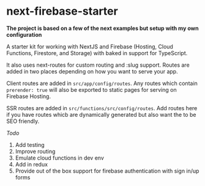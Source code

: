 # next-firebase-starter

**The project is based on a few of the next examples but setup with my own configuration**

A starter kit for working with NextJS and Firebase (Hosting, Cloud Functions, Firestore, and Storage) with baked in support for TypeScript.

It also uses next-routes for custom routing and :slug support. Routes are added in two places depending on how you want to serve your app.

Client routes are added in `src/app/config/routes`. Any routes which contain `prerender: true` will also be exported to static pages for serving on Firebase Hosting.

SSR routes are added in `src/functions/src/config/routes`. Add routes here if you have routes whicb are dynamically generated but also want the to be SEO friendly.

*Todo*
1) Add testing
2) Improve routing
3) Emulate cloud functions in dev env
4) Add in redux
5) Provide out of the box support for firebase authentication with sign in/up forms

